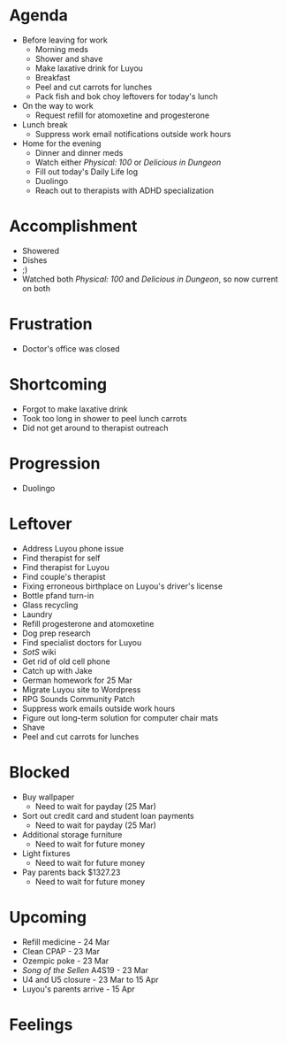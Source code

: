 # Agenda
- Before leaving for work
	- Morning meds
	- Shower and shave
	- Make laxative drink for Luyou
	- Breakfast
	- Peel and cut carrots for lunches
	- Pack fish and bok choy leftovers for today's lunch
- On the way to work
	- Request refill for atomoxetine and progesterone
- Lunch break
	- Suppress work email notifications outside work hours
- Home for the evening
	- Dinner and dinner meds
	- Watch either *Physical: 100* or *Delicious in Dungeon*
	- Fill out today's Daily Life log
	- Duolingo
	- Reach out to therapists with ADHD specialization
# Accomplishment
- Showered
- Dishes
- ;)
- Watched both *Physical: 100* and *Delicious in Dungeon*, so now current on both
# Frustration
- Doctor's office was closed
# Shortcoming
- Forgot to make laxative drink
- Took too long in shower to peel lunch carrots
- Did not get around to therapist outreach
# Progression
- Duolingo
# Leftover
- Address Luyou phone issue
- Find therapist for self
- Find therapist for Luyou
- Find couple's therapist
- Fixing erroneous birthplace on Luyou's driver's license
- Bottle pfand turn-in
- Glass recycling
- Laundry
- Refill progesterone and atomoxetine
- Dog prep research
- Find specialist doctors for Luyou
- *SotS* wiki
- Get rid of old cell phone
- Catch up with Jake
- German homework for 25 Mar
- Migrate Luyou site to Wordpress
- RPG Sounds Community Patch
- Suppress work emails outside work hours
- Figure out long-term solution for computer chair mats
- Shave
- Peel and cut carrots for lunches 
# Blocked
- Buy wallpaper
	- Need to wait for payday (25 Mar)
- Sort out credit card and student loan payments
	- Need to wait for payday (25 Mar)
- Additional storage furniture
	- Need to wait for future money
- Light fixtures
	- Need to wait for future money
- Pay parents back $1327.23
	- Need to wait for future money
# Upcoming
- Refill medicine - 24 Mar
- Clean CPAP - 23 Mar
- Ozempic poke - 23 Mar
- *Song of the Sellen* A4S19 - 23 Mar
- U4 and U5 closure - 23 Mar to 15 Apr
- Luyou's parents arrive - 15 Apr
# Feelings